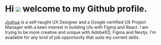 # Hi ![](https://user-images.githubusercontent.com/18350557/176309783-0785949b-9127-417c-8b55-ab5a4333674e.gif) welcome to my Github profile.

[Joshua](http://callcard.pages.dev) is a self-taught UX Designer and a Google certified UX Project Manager with a keen interest in building UIs with Figma and React. I am trying to be more creative and unique with AdobeXD, Figma and Nextjs. I'm available for any kind of job opportunity that suits my current skills.
